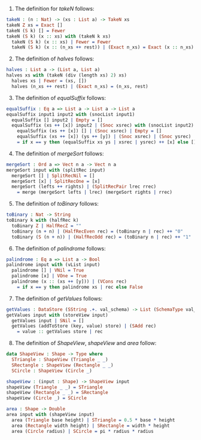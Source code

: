 1. The definition for *takeN* follows:
```idris
takeN : (n : Nat) -> (xs : List a) -> TakeN xs
takeN Z xs = Exact []
takeN (S k) [] = Fewer
takeN (S k) (x :: xs) with (takeN k xs)
  takeN (S k) (x :: xs) | Fewer = Fewer
  takeN (S k) (x :: (n_xs ++ rest)) | (Exact n_xs) = Exact (x :: n_xs)
```
2. The definition of *halves* follows:
```idris
halves : List a -> (List a, List a)
halves xs with (takeN (div (length xs) 2) xs)
  halves xs | Fewer = (xs, [])
  halves (n_xs ++ rest) | (Exact n_xs) = (n_xs, rest)
```
3. The definition of *equalSuffix* follows:
```idris
equalSuffix : Eq a => List a -> List a -> List a
equalSuffix input1 input2 with (snocList input1)
  equalSuffix [] input2 | Empty = [] 
  equalSuffix (xs ++ [x]) input2 | (Snoc xsrec) with (snocList input2)
    equalSuffix (xs ++ [x]) [] | (Snoc xsrec) | Empty = []
    equalSuffix (xs ++ [x]) (ys ++ [y]) | (Snoc xsrec) | (Snoc ysrec)
    = if x == y then (equalSuffix xs ys | xsrec | ysrec) ++ [x] else [] 
```
4. The definition of *mergeSort* follows:
```idris
mergeSort : Ord a => Vect n a -> Vect n a
mergeSort input with (splitRec input)
  mergeSort [] | SplitRecNil = []
  mergeSort [x] | SplitRecOne = [x]
  mergeSort (lefts ++ rights) | (SplitRecPair lrec rrec)
    = merge (mergeSort lefts | lrec) (mergeSort rights | rrec)
```
5. The definition of *toBinary* follows:
```idris
toBinary : Nat -> String
toBinary k with (halfRec k)
  toBinary Z | HalfRecZ = "" 
  toBinary (n + n) | (HalfRecEven rec) = (toBinary n | rec) ++ "0"
  toBinary (S (n + n)) | (HalfRecOdd rec) = (toBinary n | rec) ++ "1"
```
6. The definition of *palindrome* follows:
```idris
palindrome : Eq a => List a -> Bool
palindrome input with (vList input)
  palindrome [] | VNil = True
  palindrome [x] | VOne = True
  palindrome (x :: (xs ++ [y])) | (VCons rec)
    = if x == y then palindrome xs | rec else False
```
7. The definition of *getValues* follows:
```idris
getValues : DataStore (SString .+. val_schema) -> List (SchemaType val_schema)
getValues input with (storeView input)
  getValues input | SNil = []
  getValues (addToStore (key, value) store) | (SAdd rec)
    = value :: getValues store | rec
```
8. The definition of *ShapeView*, *shapeView* and *area* follow:
```idris
data ShapeView : Shape -> Type where
  STriangle : ShapeView (Triangle _ _)
  SRectangle : ShapeView (Rectangle _ _)
  SCircle : ShapeView (Circle _)

shapeView : (input : Shape) -> ShapeView input
shapeView (Triangle _ _) = STriangle
shapeView (Rectangle _ _) = SRectangle
shapeView (Circle _) = SCircle

area : Shape -> Double
area input with (shapeView input)
  area (Triangle base height) | STriangle = 0.5 * base * height
  area (Rectangle width height) | SRectangle = width * height
  area (Circle radius) | SCircle = pi * radius * radius
```
